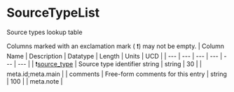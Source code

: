 # SourceTypeList
Source types lookup table


Columns marked with an exclamation mark ( :exclamation:) may not be empty.
| Column Name | Description | Datatype | Length | Units  | UCD |
| --- | --- | --- | --- | --- | --- |
| :exclamation:<u>source_type</u> | Source type identifier string | string | 30 |  | meta.id;meta.main  |
| comments | Free-form comments for this entry | string | 100 |  | meta.note  |

